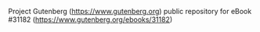 Project Gutenberg (https://www.gutenberg.org) public repository for eBook #31182 (https://www.gutenberg.org/ebooks/31182)
